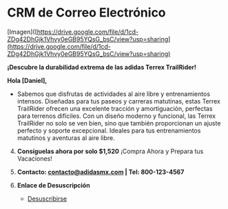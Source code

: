 # CRM de Correo Electrónico

[Imagen]([https://drive.google.com/file/d/1cd-ZDg42DhGjk1Vhvy0eGB95YQsG_bsC/view?usp=sharing](https://drive.google.com/file/d/1cd-ZDg42DhGjk1Vhvy0eGB95YQsG_bsC/view?usp=sharing)

**¡Descubre la durabilidad extrema de las adidas Terrex TrailRider!**
   

 **Hola [Daniel],**
   
- Sabemos que disfrutas de actividades al aire libre y entrenamientos intensos. Diseñadas para tus paseos y carreras matutinas, estas Terrex TrailRider ofrecen una excelente tracción y amortiguación, perfectas para terrenos difíciles. Con un diseño moderno y funcional, las Terrex TrailRider no solo se ven bien, sino que también proporcionan un ajuste perfecto y soporte excepcional. Ideales para tus entrenamientos matutinos y aventuras al aire libre.

4. **Consíguelas ahora por solo $1,520**
   ¡Compra Ahora y Prepara tus Vacaciones!

5. **Contacto: contacto@adidasmx.com | Tel: 800-123-4567**
   

6. **Enlace de Desuscripción**
   - [Desuscribirse](#)
